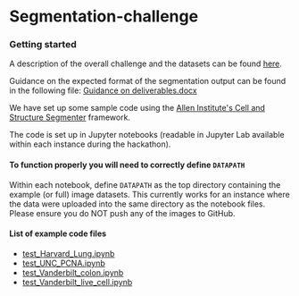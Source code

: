# Segmentation-challenge

### Getting started

A description of the overall challenge and the datasets can be found [here](https://docs.google.com/presentation/d/1Juoju0hh-ZxSVdx6FK-DjJGjZUksOBg3uPiQH-tBfEM/edit#slide=id.g70e21f1d70_0_89).  

Guidance on the expected format of the segmentation output can be found in the following file: 
[Guidance on deliverables.docx](https://github.com/IAWG-CSBC-PSON/Segmentation-challenge/files/6778338/Guidance.on.deliverables.docx)

We have set up some sample code using the [Allen Institute's Cell and Structure Segmenter](https://allencell.org/segmenter.html) framework.

The code is set up in Jupyter notebooks (readable in Jupyter Lab available within each instance during the hackathon).

#### To function properly you will need to correctly define `DATAPATH` 
Within each notebook, define `DATAPATH` as the top directory containing the example (or full) image datasets.
This currently works for an instance where the data were uploaded into the same directory as the notebook files. 
Please ensure you do NOT push any of the images to GitHub.

#### List of example code files

* [test_Harvard_Lung.ipynb](./test_code/test_Harvard_Lung.ipynb)
* [test_UNC_PCNA.ipynb](./test_code/test_UNC_PCNA.ipynb)
* [test_Vanderbilt_colon.ipynb](./test_code/test_Vanderbilt_colon.ipynb)
* [test_Vanderbilt_live_cell.ipynb](./test_code/test_Vanderbilt_live_cell.ipynb)


